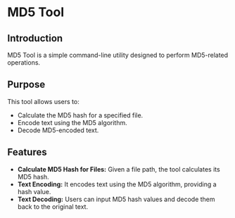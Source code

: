 # MD5 Tool

## Introduction

MD5 Tool is a simple command-line utility designed to perform MD5-related operations.

## Purpose

This tool allows users to:
- Calculate the MD5 hash for a specified file.
- Encode text using the MD5 algorithm.
- Decode MD5-encoded text.

## Features

- **Calculate MD5 Hash for Files:** Given a file path, the tool calculates its MD5 hash.
- **Text Encoding:** It encodes text using the MD5 algorithm, providing a hash value.
- **Text Decoding:** Users can input MD5 hash values and decode them back to the original text.
